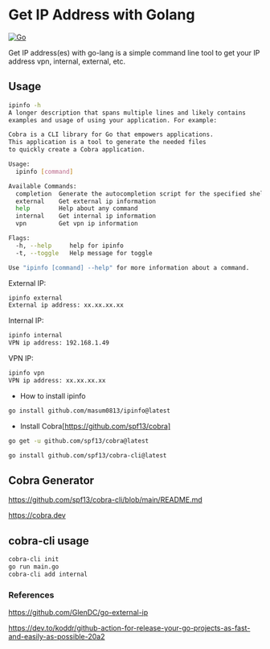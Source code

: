 # Get IP Address with Golang

[![Go](https://github.com/masum0813/ipinfo/actions/workflows/go.yml/badge.svg?branch=main)](https://github.com/masum0813/ipinfo/actions/workflows/go.yml)

Get IP address(es) with go-lang is a simple command line tool to get your IP address vpn, internal, external, etc.

## Usage

```bash
ipinfo -h
A longer description that spans multiple lines and likely contains
examples and usage of using your application. For example:

Cobra is a CLI library for Go that empowers applications.
This application is a tool to generate the needed files
to quickly create a Cobra application.

Usage:
  ipinfo [command]

Available Commands:
  completion  Generate the autocompletion script for the specified shell
  external    Get external ip information
  help        Help about any command
  internal    Get internal ip information
  vpn         Get vpn ip information

Flags:
  -h, --help     help for ipinfo
  -t, --toggle   Help message for toggle

Use "ipinfo [command] --help" for more information about a command.
```

External IP:

```bash
ipinfo external
External ip address: xx.xx.xx.xx
```

Internal IP:

```bash
ipinfo internal
VPN ip address: 192.168.1.49
```

VPN IP:

```bash
ipinfo vpn
VPN ip address: xx.xx.xx.xx
```

* How to install ipinfo

```bash
go install github.com/masum0813/ipinfo@latest
```

* Install Cobra[https://github.com/spf13/cobra]

```bash
go get -u github.com/spf13/cobra@latest
```

```bash
go install github.com/spf13/cobra-cli@latest
```

## Cobra Generator

<https://github.com/spf13/cobra-cli/blob/main/README.md>

<https://cobra.dev>

## cobra-cli usage

```bash
cobra-cli init
go run main.go
cobra-cli add internal
```

### References

<https://github.com/GlenDC/go-external-ip>

<https://dev.to/koddr/github-action-for-release-your-go-projects-as-fast-and-easily-as-possible-20a2>
